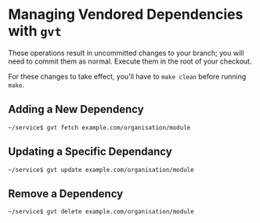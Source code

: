 # Managing Vendored Dependencies with `gvt`

These operations result in uncommitted changes to your
branch; you will need to commit them as normal. Execute them in the
root of your checkout.

For these changes to take effect, you'll have to `make clean` before running
`make`.

## Adding a New Dependency

    ~/service$ gvt fetch example.com/organisation/module

## Updating a Specific Dependancy

    ~/service$ gvt update example.com/organisation/module

## Remove a Dependency

    ~/service$ gvt delete example.com/organisation/module
